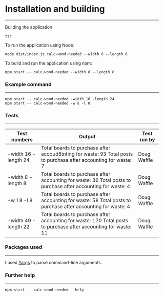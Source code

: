 # Installation and building

---

Building the application
```
tsc
```
To run the application using Node:
```
node dist/index.js calc-wood-needed --width 8 --length 8
```
To build and run the application using npm:
```
npm start -- calc-wood-needed --width 8 --length 8
```

### Example command
---
```
npm start -- calc-wood-needed -width 16 -length 24
npm start -- calc-wood-needed -w 8 -l 8
```
### Tests
--- 
|Test numbers| Output |Test run by |
|------------|--------|------------|
|-width 16 -length 24 | Total boards to purchase after accoud8tnting for waste: 93  Total posts to purchase after accounting for waste: 7 | Doug Waffle |
|-width 8 -length 8 | Total boards to purchase after accounting for waste: 36  Total posts to purchase after accounting for waste: 4 | Doug Waffle |
|-w 18 -l 8 | Total boards to purchase after accounting for waste: 58  Total posts to purchase after accounting for waste: 4 | Doug Waffle |
|-width 49 -length 22 | Total boards to purchase after accounting for waste: 170 Total posts to purchase after accounting for waste: 11 | Doug Waffle |

### Packages used
---
I used [Yargs](https://swww.npmjs.com/package/yargs) to parse command-line arguments.

### Further help
---
```
npm start -- calc-wood-needed --help
```
